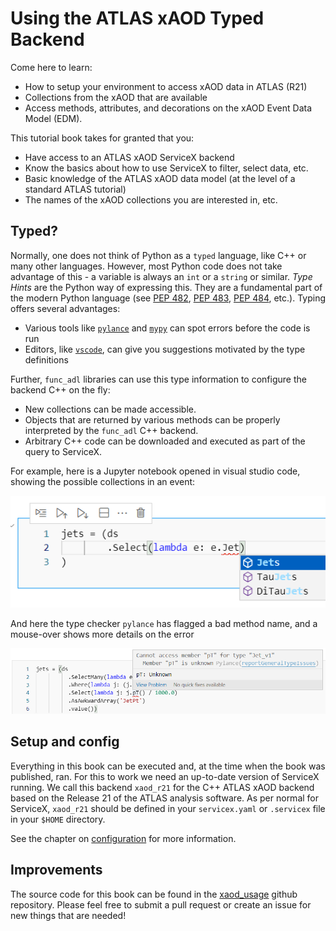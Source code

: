 # Using the ATLAS xAOD Typed Backend

Come here to learn:

- How to setup your environment to access xAOD data in ATLAS (R21)
- Collections from the xAOD that are available
- Access methods, attributes, and decorations on the xAOD Event Data Model (EDM).

This tutorial book takes for granted that you:

- Have access to an ATLAS xAOD ServiceX backend
- Know the basics about how to use ServiceX to filter, select data, etc.
- Basic knowledge of the ATLAS xAOD data model (at the level of a standard ATLAS tutorial)
- The names of the xAOD collections you are interested in, etc.

## Typed?

Normally, one does not think of Python as a `typed` language, like C++ or many other languages.
However, most Python code does not take advantage of this - a variable is always an `int` or a `string`
or similar. _Type Hints_ are the Python way of expressing this. They are a fundamental part of the modern
Python language (see [PEP 482](https://www.python.org/dev/peps/pep-0482/), [PEP 483](https://www.python.org/dev/peps/pep-0483/),
[PEP 484](https://www.python.org/dev/peps/pep-0484/), etc.). Typing offers several advantages:

- Various tools like [`pylance`](https://github.com/microsoft/pylance-release) and [`mypy`](http://mypy-lang.org/) can spot errors before the code is run
- Editors, like [`vscode`](https://code.visualstudio.com/), can give you suggestions motivated by the type definitions

Further, `func_adl` libraries can use this type information to configure the backend C++ on the fly:

- New collections can be made accessible.
- Objects that are returned by various methods can be properly interpreted by the `func_adl` C++ backend.
- Arbitrary C++ code can be downloaded and executed as part of the query to ServiceX.

For example, here is a Jupyter notebook opened in visual studio code, showing the possible collections in an event:

![Example of using VSCode's built in type-checker to predict method names](assets/vscode-intellisense.png)

And here the type checker `pylance` has flagged a bad method name, and a mouse-over shows more details on the error

![Example of using VSCode's pylance type checker to flag an error](assets/vscode-intellisense-error.png)

## Setup and config

Everything in this book can be executed and, at the time when the book was published, ran. For
this to work we need an up-to-date version of ServiceX running. We call this backend `xaod_r21` for
the C++ ATLAS xAOD backend based on the Release 21 of the ATLAS analysis software. As per normal for ServiceX, `xaod_r21` should
be defined in your `servicex.yaml` or `.servicex` file in your `$HOME` directory.

See the chapter on [configuration](ch-configuration) for more information.

## Improvements

The source code for this book can be found in the [xaod_usage](https://github.com/gordonwatts/xaod_usage) github repository. Please feel free to submit a pull request or create an issue for new things that are needed!